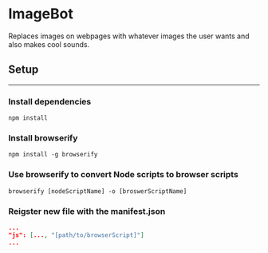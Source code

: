 # ImageBot
Replaces images on webpages with whatever images the user wants and also makes cool sounds.

## Setup
---
### **Install dependencies**
```
npm install
```

### **Install browserify**
```
npm install -g browserify
```

### **Use browserify to convert Node scripts to browser scripts**
```
browserify [nodeScriptName] -o [broswerScriptName]
```

### **Reigster new file with the manifest.json**
```json
...
"js": [..., "[path/to/browserScript]"]
...
```
